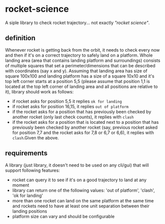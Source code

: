 # rocket-science

A siple library to check rocket trajectory... not exactly _"rocket science"_.

## definition
Whenever rocket is getting back from the orbit, it needs to check every now and then if it's on
a correct trajectory to safely land on a platform. Whole landing area (area that contains
landing platform and surroundings) consists of multiple squares that set a
perimeter/dimensions that can be described with coordinates (say x and y). Assuming that
landing area has size of square 100x100 and landing platform has a size of a square 10x10 and
it's top left corner starts at a position 5,5 (please assume that position 1,1 is located at the top
left corner of landing area and all positions are relative to it), library should work as follows:

- if rocket asks for position 5,5 it replies `ok for landing`
- if rocket asks for position 16,15, it replies `out of platform`
- if the rocket asks for a position that has previously been checked by another rocket
(only last check counts), it replies with `clash`
- if the rocket asks for a position that is located next to a position that has previously
been checked by another rocket (say, previous rocket asked for position 7,7 and the
rocket asks for 7,8 or 6,7 or 6,6), it replies with `clash`.Given the above.

## requirements
A library (just library, it doesn't need to be used on any cli/gui) that will support
following features:
- rocket can query it to see if it's on a good trajectory to land at any moment
- library can return one of the following values: 'out of platform', 'clash', 'ok for landing'
- more than one rocket can land on the same platform at the same time and rockets
need to have at least one unit separation between their landing positions
- platform size can vary and should be configurable
